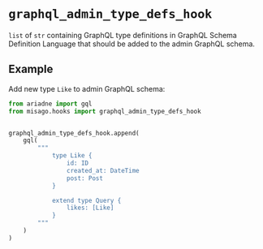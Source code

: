 # `graphql_admin_type_defs_hook`

`list` of `str` containing GraphQL type definitions in GraphQL Schema Definition Language that should be added to the admin GraphQL schema.


## Example

Add new type `Like` to admin GraphQL schema:

```python
from ariadne import gql
from misago.hooks import graphql_admin_type_defs_hook


graphql_admin_type_defs_hook.append(
    gql(
        """
            type Like {
                id: ID
                created_at: DateTime
                post: Post
            }

            extend type Query {
                likes: [Like]
            }
        """
    )
)
```